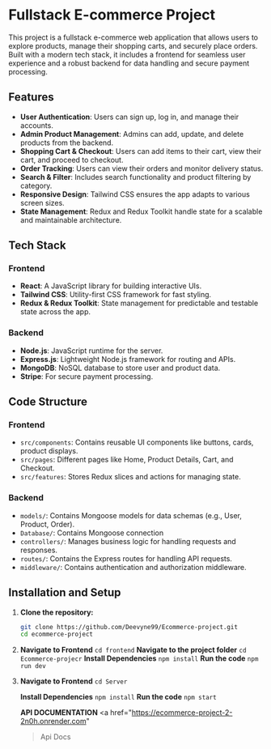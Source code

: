 # Fullstack E-commerce Project

This project is a fullstack e-commerce web application that allows users to explore products, manage their shopping carts, and securely place orders. Built with a modern tech stack, it includes a frontend for seamless user experience and a robust backend for data handling and secure payment processing.

## Features

- **User Authentication**: Users can sign up, log in, and manage their accounts.
- **Admin Product Management**: Admins can add, update, and delete products from the backend.
- **Shopping Cart & Checkout**: Users can add items to their cart, view their cart, and proceed to checkout.
- **Order Tracking**: Users can view their orders and monitor delivery status.
- **Search & Filter**: Includes search functionality and product filtering by category.
- **Responsive Design**: Tailwind CSS ensures the app adapts to various screen sizes.
- **State Management**: Redux and Redux Toolkit handle state for a scalable and maintainable architecture.

## Tech Stack

### Frontend

- **React**: A JavaScript library for building interactive UIs.
- **Tailwind CSS**: Utility-first CSS framework for fast styling.
- **Redux & Redux Toolkit**: State management for predictable and testable state across the app.

### Backend

- **Node.js**: JavaScript runtime for the server.
- **Express.js**: Lightweight Node.js framework for routing and APIs.
- **MongoDB**: NoSQL database to store user and product data.
- **Stripe**: For secure payment processing.

## Code Structure

### Frontend

- `src/components`: Contains reusable UI components like buttons, cards, product displays.
- `src/pages`: Different pages like Home, Product Details, Cart, and Checkout.
- `src/features`: Stores Redux slices and actions for managing state.

### Backend

- `models/`: Contains Mongoose models for data schemas (e.g., User, Product, Order).
- `Database/`: Contains Mongoose connection
- `controllers/`: Manages business logic for handling requests and responses.
- `routes/`: Contains the Express routes for handling API requests.
- `middleware/`: Contains authentication and authorization middleware.

## Installation and Setup

1. **Clone the repository:**

   ```bash
   git clone https://github.com/Deevyne99/Ecommerce-project.git
   cd ecommerce-project

   ```

2. **Navigate to Frontend**
   `cd frontend`
   **Navigate to the project folder**
   `cd Ecommerce-projecr`
   **Install Dependencies**
   `npm install`
   **Run the code**
   `npm run dev`

3. **Navigate to Frontend**
   `cd Server`

   **Install Dependencies**
   `npm install`
   **Run the code**
   `npm start`

   **API DOCUMENTATION**
   <a href="https://ecommerce-project-2-2n0h.onrender.com"

   > Api Docs</a>
